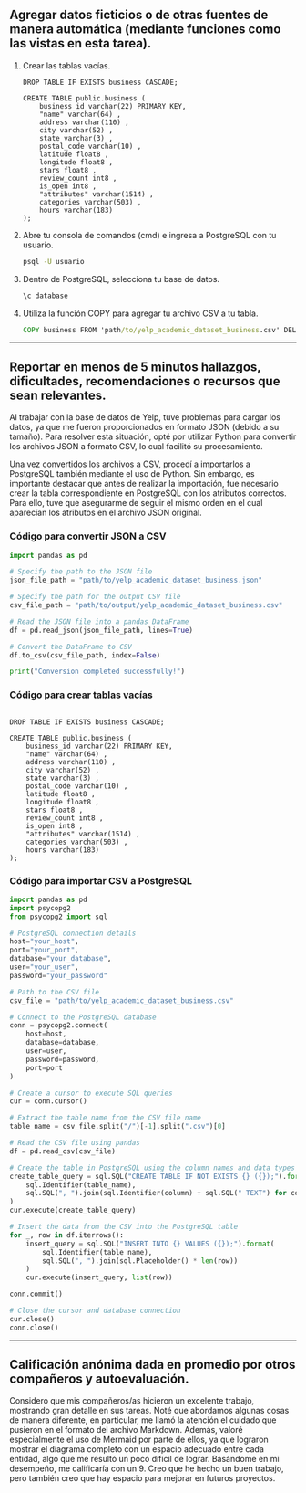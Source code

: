 ## Agregar datos ficticios o de otras fuentes de manera automática (mediante funciones como las vistas en esta tarea).
1. Crear las tablas vacías.
    ```postgresql
    DROP TABLE IF EXISTS business CASCADE;

    CREATE TABLE public.business (
        business_id varchar(22) PRIMARY KEY,
        "name" varchar(64) ,
        address varchar(110) ,
        city varchar(52) ,
        state varchar(3) ,
        postal_code varchar(10) ,
        latitude float8 ,
        longitude float8 ,
        stars float8 ,
        review_count int8 ,
        is_open int8 ,
        "attributes" varchar(1514) ,
        categories varchar(503) ,
        hours varchar(183) 
    );
    ```

2. Abre tu consola de comandos (cmd) e ingresa a PostgreSQL con tu usuario.
    ```cmd
    psql -U usuario
    ```

3. Dentro de PostgreSQL, selecciona tu base de datos.
    ```cmd
    \c database
    ```

4. Utiliza la función COPY para agregar tu archivo CSV a tu tabla.
    ```cmd
    COPY business FROM 'path/to/yelp_academic_dataset_business.csv' DELIMITER ',' CSV HEADER;
    ```


---  
## Reportar en menos de 5 minutos hallazgos, dificultades, recomendaciones o recursos que sean relevantes. 
Al trabajar con la base de datos de Yelp, tuve problemas para cargar los datos, ya que me fueron proporcionados en formato JSON (debido a su tamaño). 
Para resolver esta situación, opté por utilizar Python para convertir los archivos JSON a formato CSV, lo cual facilitó su procesamiento.

Una vez convertidos los archivos a CSV, procedí a importarlos a PostgreSQL también mediante el uso de Python. Sin embargo, es importante destacar que antes de realizar la importación, fue necesario crear la tabla correspondiente en PostgreSQL con los atributos correctos. Para ello, tuve que asegurarme de seguir el mismo orden en el cual aparecían los atributos en el archivo JSON original.

### Código para convertir JSON a CSV
```python
import pandas as pd

# Specify the path to the JSON file
json_file_path = "path/to/yelp_academic_dataset_business.json"

# Specify the path for the output CSV file
csv_file_path = "path/to/output/yelp_academic_dataset_business.csv"

# Read the JSON file into a pandas DataFrame
df = pd.read_json(json_file_path, lines=True)

# Convert the DataFrame to CSV
df.to_csv(csv_file_path, index=False)

print("Conversion completed successfully!")

```

### Código para crear tablas vacías
```postgreSQL

DROP TABLE IF EXISTS business CASCADE;

CREATE TABLE public.business (
	business_id varchar(22) PRIMARY KEY,
	"name" varchar(64) ,
	address varchar(110) ,
	city varchar(52) ,
	state varchar(3) ,
	postal_code varchar(10) ,
	latitude float8 ,
	longitude float8 ,
	stars float8 ,
	review_count int8 ,
	is_open int8 ,
	"attributes" varchar(1514) ,
	categories varchar(503) ,
	hours varchar(183) 
);

```

### Código para importar CSV a PostgreSQL
```python
import pandas as pd
import psycopg2
from psycopg2 import sql

# PostgreSQL connection details
host="your_host",
port="your_port",
database="your_database",
user="your_user",
password="your_password"

# Path to the CSV file
csv_file = "path/to/yelp_academic_dataset_business.csv"

# Connect to the PostgreSQL database
conn = psycopg2.connect(
    host=host,
    database=database,
    user=user,
    password=password,
    port=port
)

# Create a cursor to execute SQL queries
cur = conn.cursor()

# Extract the table name from the CSV file name
table_name = csv_file.split("/")[-1].split(".csv")[0]

# Read the CSV file using pandas
df = pd.read_csv(csv_file)

# Create the table in PostgreSQL using the column names and data types from the CSV
create_table_query = sql.SQL("CREATE TABLE IF NOT EXISTS {} ({});").format(
    sql.Identifier(table_name),
    sql.SQL(", ").join(sql.Identifier(column) + sql.SQL(" TEXT") for column in df.columns)
)
cur.execute(create_table_query)

# Insert the data from the CSV into the PostgreSQL table
for _, row in df.iterrows():
    insert_query = sql.SQL("INSERT INTO {} VALUES ({});").format(
        sql.Identifier(table_name),
        sql.SQL(", ").join(sql.Placeholder() * len(row))
    )
    cur.execute(insert_query, list(row))

conn.commit()

# Close the cursor and database connection
cur.close()
conn.close()

```



---  
## Calificación anónima dada en promedio por otros compañeros y autoevaluación.
Considero que mis compañeros/as hicieron un excelente trabajo, mostrando gran detalle en sus tareas. Noté que abordamos algunas cosas de manera diferente, en particular, me llamó la atención el cuidado que pusieron en el formato del archivo Markdown. Además, valoré especialmente el uso de Mermaid por parte de ellos, ya que lograron mostrar el diagrama completo con un espacio adecuado entre cada entidad, algo que me resultó un poco difícil de lograr. Basándome en mi desempeño, me calificaría con un 9. Creo que he hecho un buen trabajo, pero también creo que hay espacio para mejorar en futuros proyectos.